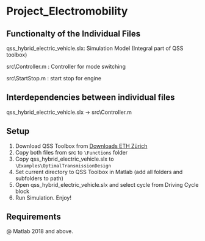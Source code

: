 # Project_Electromobility

## Functionalty of the Individual Files

qss_hybrid_electric_vehicle.slx:  Simulation Model (Integral part of QSS toolbox)

src\Controller.m :  Controller for mode switching

src\StartStop.m : start stop for engine

## Interdependencies between individual files

qss_hybrid_electric_vehicle.slx -> src\Controller.m

## Setup

1) Download QSS Toolbox from [Downloads ETH Zürich](https://idsc.ethz.ch/research-guzzella-onder/downloads.html)
2) Copy both files from src to `\Functions` folder
3) Copy qss_hybrid_electric_vehicle.slx to `\Examples\OptimalTransmissionDesign`
4) Set current directory to QSS Toolbox in Matlab (add all folders and subfolders to path)
5) Open qss_hybrid_electric_vehicle.slx and select cycle from Driving Cycle block
6) Run Simulation. Enjoy!

## Requirements

@ Matlab 2018 and above. 
